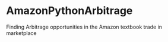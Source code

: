 # AmazonPythonArbitrage
Finding Arbitrage opportunities in the Amazon textbook trade in marketplace
